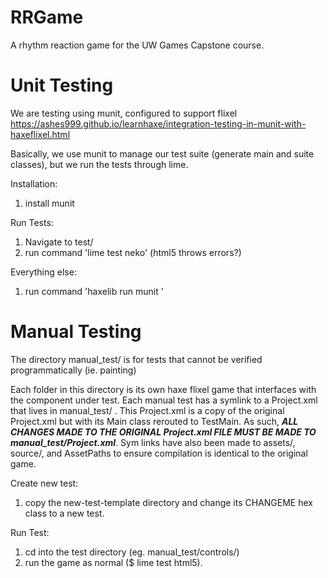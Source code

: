# RRGame
A rhythm reaction game for the UW Games Capstone course.

# Unit Testing
We are testing using munit, configured to support flixel
https://ashes999.github.io/learnhaxe/integration-testing-in-munit-with-haxeflixel.html

Basically, we use munit to manage our test suite (generate main and suite classes), but we run the tests through lime.

Installation:
1. install munit

Run Tests:
1. Navigate to test/
2. run command 'lime test neko' (html5 throws errors?)

Everything else:
1. run command 'haxelib run munit <command>'

# Manual Testing
The directory manual_test/ is for tests that cannot be verified programmatically (ie. painting)

Each folder in this directory is its own haxe flixel game that interfaces with the component under test.
Each manual test has a symlink to a Project.xml that lives in manual_test/ . This Project.xml is a copy of the original
Project.xml but with its Main class rerouted to TestMain. As such, **_ALL CHANGES MADE TO THE ORIGINAL Project.xml FILE
MUST BE MADE TO manual_test/Project.xml_**. Sym links have also been made to assets/, source/, and AssetPaths to ensure
compilation is identical to the original game.

Create new test:
1. copy the new-test-template directory and change its CHANGEME hex class to a new test.

Run Test:
1. cd into the test directory (eg. manual_test/controls/)
2. run the game as normal ($ lime test html5).
